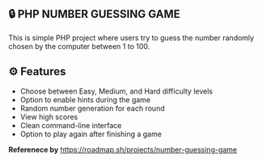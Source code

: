 ## 🔒 PHP NUMBER GUESSING GAME

This is simple PHP project where users try to guess the number randomly chosen by the computer between 1 to 100.

## ⚙️ Features

- Choose between Easy, Medium, and Hard difficulty levels
- Option to enable hints during the game
- Random number generation for each round
- View high scores
- Clean command-line interface
- Option to play again after finishing a game

**Referenece by**
https://roadmap.sh/projects/number-guessing-game